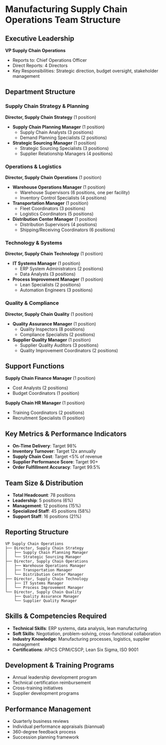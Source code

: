 # Manufacturing Supply Chain Operations Team Structure

## Executive Leadership
**VP Supply Chain Operations**
- Reports to: Chief Operations Officer
- Direct Reports: 4 Directors
- Key Responsibilities: Strategic direction, budget oversight, stakeholder management

## Department Structure

### Supply Chain Strategy & Planning
**Director, Supply Chain Strategy** (1 position)
- **Supply Chain Planning Manager** (1 position)
  - Supply Chain Analysts (3 positions)
  - Demand Planning Specialists (2 positions)
- **Strategic Sourcing Manager** (1 position)
  - Strategic Sourcing Specialists (3 positions)
  - Supplier Relationship Managers (4 positions)

### Operations & Logistics
**Director, Supply Chain Operations** (1 position)
- **Warehouse Operations Manager** (1 position)
  - Warehouse Supervisors (6 positions, one per facility)
  - Inventory Control Specialists (4 positions)
- **Transportation Manager** (1 position)
  - Fleet Coordinators (3 positions)
  - Logistics Coordinators (5 positions)
- **Distribution Center Manager** (1 position)
  - Distribution Supervisors (4 positions)
  - Shipping/Receiving Coordinators (6 positions)

### Technology & Systems
**Director, Supply Chain Technology** (1 position)
- **IT Systems Manager** (1 position)
  - ERP System Administrators (2 positions)
  - Data Analysts (3 positions)
- **Process Improvement Manager** (1 position)
  - Lean Specialists (2 positions)
  - Automation Engineers (3 positions)

### Quality & Compliance
**Director, Supply Chain Quality** (1 position)
- **Quality Assurance Manager** (1 position)
  - Quality Inspectors (8 positions)
  - Compliance Specialists (2 positions)
- **Supplier Quality Manager** (1 position)
  - Supplier Quality Auditors (3 positions)
  - Quality Improvement Coordinators (2 positions)

## Support Functions
**Supply Chain Finance Manager** (1 position)
- Cost Analysts (2 positions)
- Budget Coordinators (1 position)

**Supply Chain HR Manager** (1 position)
- Training Coordinators (2 positions)
- Recruitment Specialists (1 position)

## Key Metrics & Performance Indicators
- **On-Time Delivery**: Target 98%
- **Inventory Turnover**: Target 12x annually
- **Supply Chain Cost**: Target <5% of revenue
- **Supplier Performance Score**: Target 90+
- **Order Fulfillment Accuracy**: Target 99.5%

## Team Size & Distribution
- **Total Headcount**: 78 positions
- **Leadership**: 5 positions (6%)
- **Management**: 12 positions (15%)
- **Specialized Staff**: 45 positions (58%)
- **Support Staff**: 16 positions (21%)

## Reporting Structure
```
VP Supply Chain Operations
├── Director, Supply Chain Strategy
│   ├── Supply Chain Planning Manager
│   └── Strategic Sourcing Manager
├── Director, Supply Chain Operations
│   ├── Warehouse Operations Manager
│   ├── Transportation Manager
│   └── Distribution Center Manager
├── Director, Supply Chain Technology
│   ├── IT Systems Manager
│   └── Process Improvement Manager
└── Director, Supply Chain Quality
    ├── Quality Assurance Manager
    └── Supplier Quality Manager
```

## Skills & Competencies Required
- **Technical Skills**: ERP systems, data analysis, lean manufacturing
- **Soft Skills**: Negotiation, problem-solving, cross-functional collaboration
- **Industry Knowledge**: Manufacturing processes, logistics, supplier management
- **Certifications**: APICS CPIM/CSCP, Lean Six Sigma, ISO 9001

## Development & Training Programs
- Annual leadership development program
- Technical certification reimbursement
- Cross-training initiatives
- Supplier development programs

## Performance Management
- Quarterly business reviews
- Individual performance appraisals (biannual)
- 360-degree feedback process
- Succession planning framework
